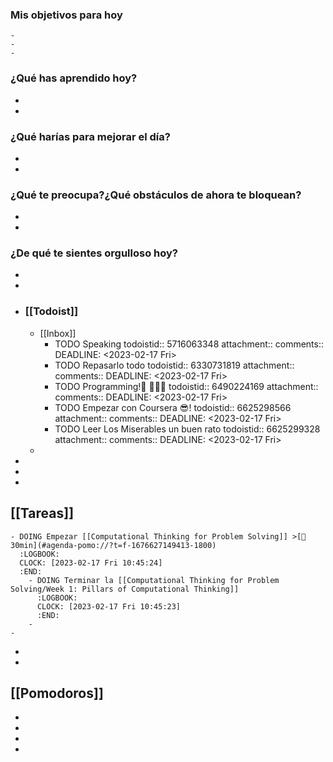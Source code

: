 ### Mis objetivos para hoy
	-
	-
	-
### ¿Qué has aprendido hoy?
-
-
### ¿Qué harías para mejorar el día?
-
-
### ¿Qué te preocupa?¿Qué obstáculos de ahora te bloquean?
-
-
### ¿De qué te sientes orgulloso hoy?
-
-
- ### [[Todoist]]
	- [[Inbox]]
		- TODO Speaking
		  todoistid:: 5716063348
		  attachment:: 
		  comments:: 
		  DEADLINE: <2023-02-17 Fri>
		- TODO Repasarlo todo
		  todoistid:: 6330731819
		  attachment:: 
		  comments:: 
		  DEADLINE: <2023-02-17 Fri>
		- TODO Programming!🎉 👨‍💻😎
		  todoistid:: 6490224169
		  attachment:: 
		  comments:: 
		  DEADLINE: <2023-02-17 Fri>
		- TODO Empezar con Coursera 😎!
		  todoistid:: 6625298566
		  attachment:: 
		  comments:: 
		  DEADLINE: <2023-02-17 Fri>
		- TODO Leer Los Miserables un buen rato
		  todoistid:: 6625299328
		  attachment:: 
		  comments:: 
		  DEADLINE: <2023-02-17 Fri>
	-
-
-
-
## [[Tareas]]
	- DOING Empezar [[Computational Thinking for Problem Solving]] >[🍅 30min](#agenda-pomo://?t=f-1676627149413-1800)
	  :LOGBOOK:
	  CLOCK: [2023-02-17 Fri 10:45:24]
	  :END:
		- DOING Terminar la [[Computational Thinking for Problem Solving/Week 1: Pillars of Computational Thinking]]
		  :LOGBOOK:
		  CLOCK: [2023-02-17 Fri 10:45:23]
		  :END:
		-
	-
-
-
## [[Pomodoros]]
-
-
-
-
